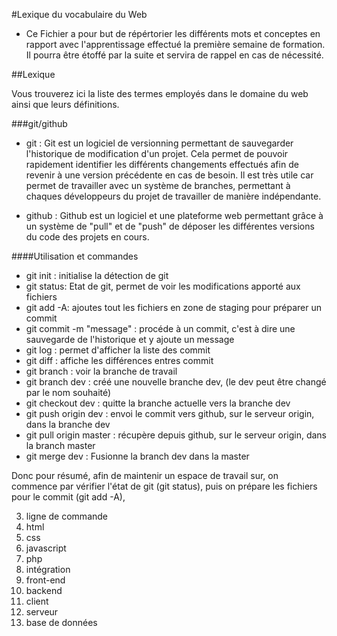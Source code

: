 
#Lexique du vocabulaire du Web

* Ce Fichier a pour but de répértorier les différents mots et conceptes en rapport avec l'apprentissage effectué la première semaine de formation.
Il pourra être étoffé par la suite et servira de rappel en cas de nécessité.

##Lexique

Vous trouverez ici la liste des termes employés dans le domaine du web ainsi que leurs définitions.

###git/github

- git : Git est un logiciel de versionning permettant de sauvegarder l'historique de modification d'un projet. 
Cela permet de pouvoir rapidement identifier les différents changements effectués afin de revenir à une version précédente en cas de besoin.
Il est très utile car permet de travailler avec un système de branches, permettant à chaques développeurs du projet de travailler de manière indépendante.
	 

- github : Github est un logiciel et une plateforme web permettant grâce à un système de "pull" et de "push" de déposer les différentes versions du code des projets en cours.
	   
####Utilisation et commandes

- git init : initialise la détection de git
- git status: Etat de git, permet de voir les modifications apporté aux fichiers
- git add -A: ajoutes tout les fichiers en zone de staging pour préparer un commit
- git commit -m "message" : procéde à un commit, c'est à dire une sauvegarde de l'historique et y ajoute un message
- git log : permet d'afficher la liste des commit
- git diff : affiche les différences entres commit
- git branch : voir la branche de travail
- git branch dev : créé une nouvelle branche dev, (le dev peut être changé par le nom souhaité)
- git checkout dev : quitte la branche actuelle vers la branche dev
- git push origin dev : envoi le commit vers github, sur le serveur origin, dans la branche dev
- git pull origin master : récupère depuis github, sur le serveur origin, dans la branch master
- git merge dev : Fusionne la branch dev dans la master

Donc pour résumé, afin de maintenir un espace de travail sur, on commence par vérifier l'état de git (git status), puis on prépare les fichiers pour le commit (git add -A), 



3. ligne de commande
4. html
5. css
6. javascript
7. php
8. intégration
9. front-end
1. backend
2. client
3. serveur
4. base de données

